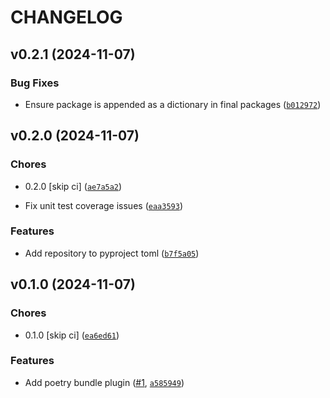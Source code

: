 # CHANGELOG


## v0.2.1 (2024-11-07)

### Bug Fixes

- Ensure package is appended as a dictionary in final packages
  ([`b012972`](https://github.com/lucasvieirasilva/poetry-bundle-local-deps-plugin/commit/b012972d8d0788b956c044c9ac6442284848c948))


## v0.2.0 (2024-11-07)

### Chores

- 0.2.0 [skip ci]
  ([`ae7a5a2`](https://github.com/lucasvieirasilva/poetry-bundle-local-deps-plugin/commit/ae7a5a268f1124618aab96d492477f5cfe1db437))

- Fix unit test coverage issues
  ([`eaa3593`](https://github.com/lucasvieirasilva/poetry-bundle-local-deps-plugin/commit/eaa3593901bc3633a1a01de142863c65f84f7dbe))

### Features

- Add repository to pyproject toml
  ([`b7f5a05`](https://github.com/lucasvieirasilva/poetry-bundle-local-deps-plugin/commit/b7f5a05fa6efcd34c5d0b0620110d634c8176cfd))


## v0.1.0 (2024-11-07)

### Chores

- 0.1.0 [skip ci]
  ([`ea6ed61`](https://github.com/lucasvieirasilva/poetry-bundle-local-deps-plugin/commit/ea6ed6118fced1157eb1daacc67f44820ddc761f))

### Features

- Add poetry bundle plugin
  ([#1](https://github.com/lucasvieirasilva/poetry-bundle-local-deps-plugin/pull/1),
  [`a585949`](https://github.com/lucasvieirasilva/poetry-bundle-local-deps-plugin/commit/a58594964404b3254248884733ae61b503ee025f))
